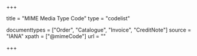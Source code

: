+++

title = "MIME Media Type Code"
type = "codelist"

documenttypes = ["Order", "Catalogue", "Invoice", "CreditNote"]
source = "IANA"
xpath = ["@mimeCode"]
url = ""

+++